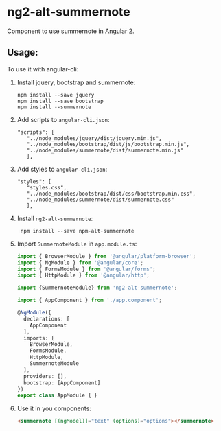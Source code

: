 # ng2-alt-summernote

Component to use summernote in Angular 2.

Usage:
------
To use it with angular-cli:

1. Install jquery, bootstrap and summernote:

       npm install --save jquery
       npm install --save bootstrap
       npm install --summernote

2. Add scripts to `angular-cli.json`:

       "scripts": [
          "../node_modules/jquery/dist/jquery.min.js",
          "../node_modules/bootstrap/dist/js/bootstrap.min.js",
          "../node_modules/summernote/dist/summernote.min.js"
          ],

3. Add styles to `angular-cli.json`:
       
       "styles": [
          "styles.css",
          "../node_modules/bootstrap/dist/css/bootstrap.min.css",
          "../node_modules/summernote/dist/summernote.css"
          ],

4. Install `ng2-alt-summernote`:

        npm install --save npm-alt-summernote

5. Import `SummernoteModule` in `app.module.ts`:

    ```typescript
    import { BrowserModule } from '@angular/platform-browser';
    import { NgModule } from '@angular/core';
    import { FormsModule } from '@angular/forms';
    import { HttpModule } from '@angular/http';

    import {SummernoteModule} from 'ng2-alt-summernote';

    import { AppComponent } from './app.component';

    @NgModule({
      declarations: [
        AppComponent
      ],
      imports: [
        BrowserModule,
        FormsModule,
        HttpModule,
        SummernoteModule
      ],
      providers: [],
      bootstrap: [AppComponent]
    })
    export class AppModule { }
    ```

6. Use it in you components:

    ```html
    <summernote [(ngModel)]="text" (options)="options"></summernote>
    ```